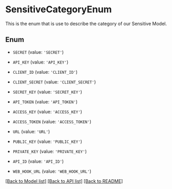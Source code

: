# SensitiveCategoryEnum

This is the enum that is use to describe the category of our Sensitive Model.

## Enum

* `SECRET` (value: `'SECRET'`)

* `API_KEY` (value: `'API_KEY'`)

* `CLIENT_ID` (value: `'CLIENT_ID'`)

* `CLIENT_SECRET` (value: `'CLIENT_SECRET'`)

* `SECRET_KEY` (value: `'SECRET_KEY'`)

* `API_TOKEN` (value: `'API_TOKEN'`)

* `ACCESS_KEY` (value: `'ACCESS_KEY'`)

* `ACCESS_TOKEN` (value: `'ACCESS_TOKEN'`)

* `URL` (value: `'URL'`)

* `PUBLIC_KEY` (value: `'PUBLIC_KEY'`)

* `PRIVATE_KEY` (value: `'PRIVATE_KEY'`)

* `API_ID` (value: `'API_ID'`)

* `WEB_HOOK_URL` (value: `'WEB_HOOK_URL'`)

[[Back to Model list]](../README.md#documentation-for-models) [[Back to API list]](../README.md#documentation-for-api-endpoints) [[Back to README]](../README.md)


